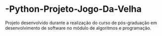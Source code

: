 # -Python-Projeto-Jogo-Da-Velha
Projeto desenvolvido durante a realização do curso de pós-graduação em desenvolvimento de software no módulo de algoritmos e programação.
